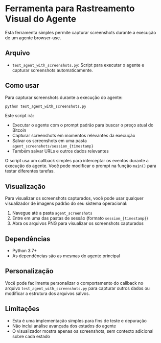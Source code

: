 # Ferramenta para Rastreamento Visual do Agente

Esta ferramenta simples permite capturar screenshots durante a execução de um agente browser-use.

## Arquivo

- `test_agent_with_screenshots.py`: Script para executar o agente e capturar screenshots automaticamente.

## Como usar

Para capturar screenshots durante a execução do agente:

```bash
python test_agent_with_screenshots.py
```

Este script irá:
- Executar o agente com o prompt padrão para buscar o preço atual do Bitcoin
- Capturar screenshots em momentos relevantes da execução
- Salvar os screenshots em uma pasta `agent_screenshots/session_{timestamp}`
- Também salvar URLs e outros dados relevantes

O script usa um callback simples para interceptar os eventos durante a execução do agente. Você pode modificar o prompt na função `main()` para testar diferentes tarefas.

## Visualização

Para visualizar os screenshots capturados, você pode usar qualquer visualizador de imagens padrão do seu sistema operacional:

1. Navegue até a pasta `agent_screenshots`
2. Entre em uma das pastas de sessão (formato `session_{timestamp}`)
3. Abra os arquivos PNG para visualizar os screenshots capturados

## Dependências

- Python 3.7+
- As dependências são as mesmas do agente principal

## Personalização

Você pode facilmente personalizar o comportamento do callback no arquivo `test_agent_with_screenshots.py` para capturar outros dados ou modificar a estrutura dos arquivos salvos.

## Limitações

- Esta é uma implementação simples para fins de teste e depuração
- Não inclui análise avançada dos estados do agente
- O visualizador mostra apenas os screenshots, sem contexto adicional sobre cada estado 